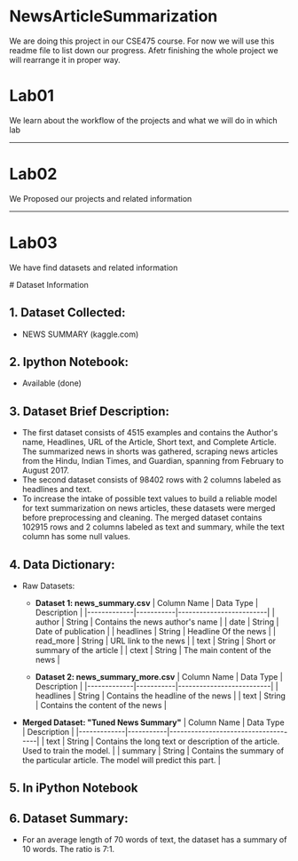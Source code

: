 # NewsArticleSummarization
We are doing this project in our CSE475 course. For now we will use this readme file to list down our progress. Afetr finishing the whole project we will rearrange it in proper way.

<h1>Lab01</h1>
<p>We learn about the workflow of the projects and what we will do in which lab</p>
<hr>
<h1>Lab02</h1>
<p>We Proposed our projects and related information</p>
<hr>
<h1>Lab03</h1>
<p>We have find datasets and related information</p>
# Dataset Information

## 1. Dataset Collected:
   - NEWS SUMMARY (kaggle.com)

## 2. Ipython Notebook:
   - Available (done)

## 3. Dataset Brief Description:   
   - The first dataset consists of 4515 examples and contains the Author's name, Headlines, URL of the Article, Short text, and Complete Article. The summarized news in shorts was gathered, scraping news articles from the Hindu, Indian Times, and Guardian, spanning from February to August 2017.
   - The second dataset consists of 98402 rows with 2 columns labeled as headlines and text.
   - To increase the intake of possible text values to build a reliable model for text summarization on news articles, these datasets were merged before preprocessing and cleaning. The merged dataset contains 102915 rows and 2 columns labeled as text and summary, while the text column has some null values.

## 4. Data Dictionary: 
   - Raw Datasets:
     - **Dataset 1: news_summary.csv**
       | Column Name | Data Type | Description             |
       |-------------|-----------|-------------------------|
       | author      | String    | Contains the news author's name  |
       | date        | String    | Date of publication     |
       | headlines   | String    | Headline Of the news    |
       | read_more   | String    | URL link to the news    |
       | text        | String    | Short or summary of the article |
       | ctext       | String    | The main content of the news      |

     - **Dataset 2: news_summary_more.csv**
       | Column Name | Data Type | Description              |
       |-------------|-----------|--------------------------|
       | headlines   | String    | Contains the headline of the news |
       | text        | String    | Contains the content of the news  |

   - **Merged Dataset: "Tuned News Summary"**
     | Column Name | Data Type | Description                         |
     |-------------|-----------|-------------------------------------|
     | text        | String    | Contains the long text or description of the article. Used to train the model. |
     | summary     | String    | Contains the summary of the particular article. The model will predict this part.  |

## 5. In iPython Notebook

## 6. Dataset Summary:
   - For an average length of 70 words of text, the dataset has a summary of 10 words. The ratio is 7:1.




